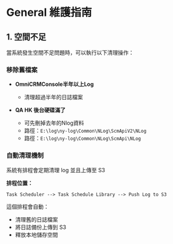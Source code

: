 # General 維護指南

## 1. 空間不足

當系統發生空間不足問題時，可以執行以下清理操作：

### 移除舊檔案
- **OmniCRMConsole半年以上Log**
  - 清理超過半年的日誌檔案
  
- **QA HK 後台硬碟滿了**
  - 可先刪掉去年的Nlog資料
  - 路徑：`E:\log\ny-log\Common\NLog\ScmApiV2\NLog`
  - 路徑：`E:\log\ny-log\Common\NLog\ScmApi\NLog`

### 自動清理機制
系統有排程會定期清理 log 並且上傳至 S3

**排程位置：**
```
Task Scheduler --> Task Schedule Library --> Push Log to S3
```

這個排程會自動：
- 清理舊的日誌檔案
- 將日誌備份上傳到 S3
- 釋放本地儲存空間